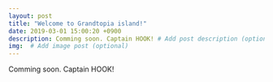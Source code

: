 ```yaml
---
layout: post
title: "Welcome to Grandtopia island!"
date: 2019-03-01 15:00:20 +0900
description: Comming soon. Captain HOOK! # Add post description (optional)
img:  # Add image post (optional)
---
```

Comming soon. Captain HOOK! 
